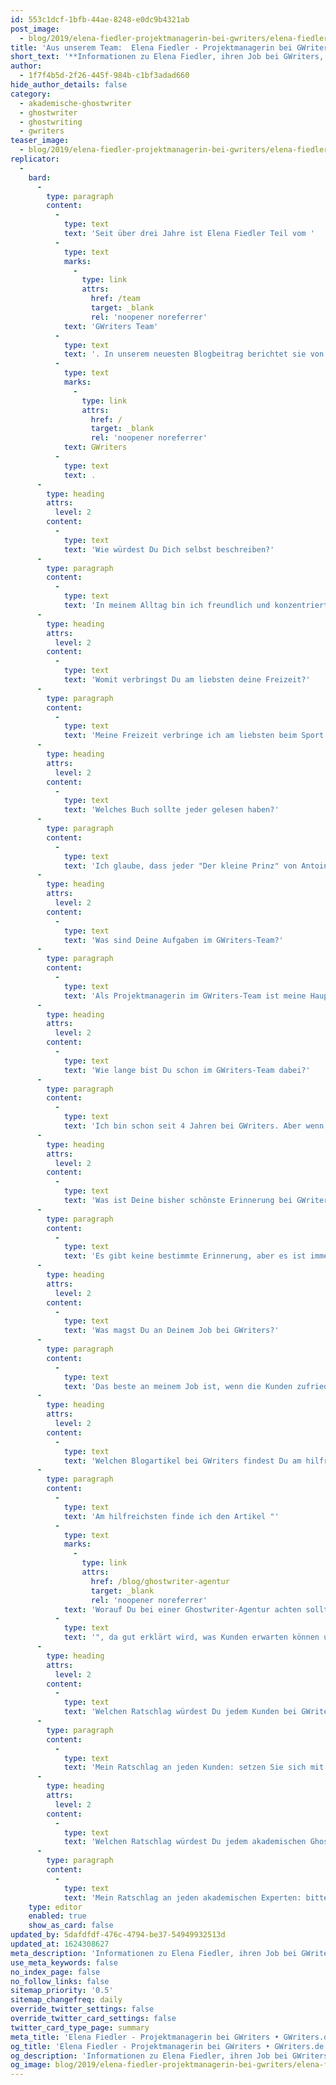 ```yaml
---
id: 553c1dcf-1bfb-44ae-8248-e0dc9b4321ab
post_image:
  - blog/2019/elena-fiedler-projektmanagerin-bei-gwriters/elena-fiedler-gwriters.jpg
title: 'Aus unserem Team:  Elena Fiedler - Projektmanagerin bei GWriters'
short_text: '**Informationen zu Elena Fiedler, ihren Job bei GWriters, ihre Ratschläge an akademische Ghostwriter & Kunden der Ghostwriter-Agentur GWriters.**'
author:
  - 1f7f4b5d-2f26-445f-984b-c1bf3adad660
hide_author_details: false
category:
  - akademische-ghostwriter
  - ghostwriter
  - ghostwriting
  - gwriters
teaser_image:
  - blog/2019/elena-fiedler-projektmanagerin-bei-gwriters/elena-fiedler-gwriters.jpg
replicator:
  -
    bard:
      -
        type: paragraph
        content:
          -
            type: text
            text: 'Seit über drei Jahre ist Elena Fiedler Teil vom '
          -
            type: text
            marks:
              -
                type: link
                attrs:
                  href: /team
                  target: _blank
                  rel: 'noopener noreferrer'
            text: 'GWriters Team'
          -
            type: text
            text: '. In unserem neuesten Blogbeitrag berichtet sie von ihrer Arbeit als Projektmanagerin bei '
          -
            type: text
            marks:
              -
                type: link
                attrs:
                  href: /
                  target: _blank
                  rel: 'noopener noreferrer'
            text: GWriters
          -
            type: text
            text: .
      -
        type: heading
        attrs:
          level: 2
        content:
          -
            type: text
            text: 'Wie würdest Du Dich selbst beschreiben?'
      -
        type: paragraph
        content:
          -
            type: text
            text: 'In meinem Alltag bin ich freundlich und konzentriert. Einen kleinen Spaß erlaube ich mir auf der Arbeit ab und an, wenn es um die Kundenzufriedenheit geht bin ich allerdings immer mit sofort mit voller Konzentration dabei.'
      -
        type: heading
        attrs:
          level: 2
        content:
          -
            type: text
            text: 'Womit verbringst Du am liebsten deine Freizeit?'
      -
        type: paragraph
        content:
          -
            type: text
            text: 'Meine Freizeit verbringe ich am liebsten beim Sport und Wandern. Ebenso mag ich es, exotische Länder zu besuchen - letztes Jahr reiste ich nach China und ich bin sehr begeistert von der chinesischen Kultur.'
      -
        type: heading
        attrs:
          level: 2
        content:
          -
            type: text
            text: 'Welches Buch sollte jeder gelesen haben?'
      -
        type: paragraph
        content:
          -
            type: text
            text: 'Ich glaube, dass jeder "Der kleine Prinz" von Antoine de Saint-Exupéry gelesen haben sollte.'
      -
        type: heading
        attrs:
          level: 2
        content:
          -
            type: text
            text: 'Was sind Deine Aufgaben im GWriters-Team?'
      -
        type: paragraph
        content:
          -
            type: text
            text: 'Als Projektmanagerin im GWriters-Team ist meine Hauptaufgabe die Betreuung der Projekte zu leiten und durch eine gezielte Steuerung der Zusammenarbeit zwischen Ghostwriter und Kunde die Kundenzufriedenheit zu garantieren.'
      -
        type: heading
        attrs:
          level: 2
        content:
          -
            type: text
            text: 'Wie lange bist Du schon im GWriters-Team dabei?'
      -
        type: paragraph
        content:
          -
            type: text
            text: 'Ich bin schon seit 4 Jahren bei GWriters. Aber wenn man seine Arbeit mag, dann vergeht die Zeit sehr schnell. Und ich bin mit unserem tollen Team, den Kunden und ihren interessanten Themen sowie mit unseren hochqualifizierten Ghostwritern mehr als glücklich!'
      -
        type: heading
        attrs:
          level: 2
        content:
          -
            type: text
            text: 'Was ist Deine bisher schönste Erinnerung bei GWriters?'
      -
        type: paragraph
        content:
          -
            type: text
            text: 'Es gibt keine bestimmte Erinnerung, aber es ist immer schön, wenn ein Kunde sich persönlich bei mir bedankt und nicht nur die Arbeit des Ghostwriters, sondern auch mein Auftragsmanagement und den Kundenservice lobt.'
      -
        type: heading
        attrs:
          level: 2
        content:
          -
            type: text
            text: 'Was magst Du an Deinem Job bei GWriters?'
      -
        type: paragraph
        content:
          -
            type: text
            text: 'Das beste an meinem Job ist, wenn die Kunden zufrieden sind. Dann fühle ich mich stolz auf meine Arbeit und weiss, dass ich etwas im Leben eines anderen bewegt und diesem Menschen geholfen habe.'
      -
        type: heading
        attrs:
          level: 2
        content:
          -
            type: text
            text: 'Welchen Blogartikel bei GWriters findest Du am hilfreichsten und warum?'
      -
        type: paragraph
        content:
          -
            type: text
            text: 'Am hilfreichsten finde ich den Artikel "'
          -
            type: text
            marks:
              -
                type: link
                attrs:
                  href: /blog/ghostwriter-agentur
                  target: _blank
                  rel: 'noopener noreferrer'
            text: 'Worauf Du bei einer Ghostwriter-Agentur achten solltest?'
          -
            type: text
            text: '", da gut erklärt wird, was Kunden erwarten können und worauf diese unbedingt achten müssen, um eine seriöse Agentur zu erkennen.'
      -
        type: heading
        attrs:
          level: 2
        content:
          -
            type: text
            text: 'Welchen Ratschlag würdest Du jedem Kunden bei GWriters geben?'
      -
        type: paragraph
        content:
          -
            type: text
            text: 'Mein Ratschlag an jeden Kunden: setzen Sie sich mit Ihrer Arbeit vor der Abgabe gründlich auseinander! Nur dann ziehen Sie den größtmöglichen Nutzen aus der Unterstützung durch GWriters.'
      -
        type: heading
        attrs:
          level: 2
        content:
          -
            type: text
            text: 'Welchen Ratschlag würdest Du jedem akademischen Ghostwriter bei GWriters geben?'
      -
        type: paragraph
        content:
          -
            type: text
            text: 'Mein Ratschlag an jeden akademischen Experten: bitte keine Plagiate liefern, diese werden von uns sofort entdeckt und führen zur sofortigen Beendigung Ihrer Arbeit für GWriters.'
    type: editor
    enabled: true
    show_as_card: false
updated_by: 5dafdfdf-476c-4794-be37-54949932513d
updated_at: 1624308627
meta_description: 'Informationen zu Elena Fiedler, ihren Job bei GWriters, ihre Ratschläge an akademische Ghostwriter & Kunden der Ghostwriter-Agentur GWriters.'
use_meta_keywords: false
no_index_page: false
no_follow_links: false
sitemap_priority: '0.5'
sitemap_changefreq: daily
override_twitter_settings: false
override_twitter_card_settings: false
twitter_card_type_page: summary
meta_title: 'Elena Fiedler - Projektmanagerin bei GWriters • GWriters.de'
og_title: 'Elena Fiedler - Projektmanagerin bei GWriters • GWriters.de'
og_description: 'Informationen zu Elena Fiedler, ihren Job bei GWriters, ihre Ratschläge an akademische Ghostwriter & Kunden der Ghostwriter-Agentur GWriters.'
og_image: blog/2019/elena-fiedler-projektmanagerin-bei-gwriters/elena-fiedler-gwriters.jpg
---
```

